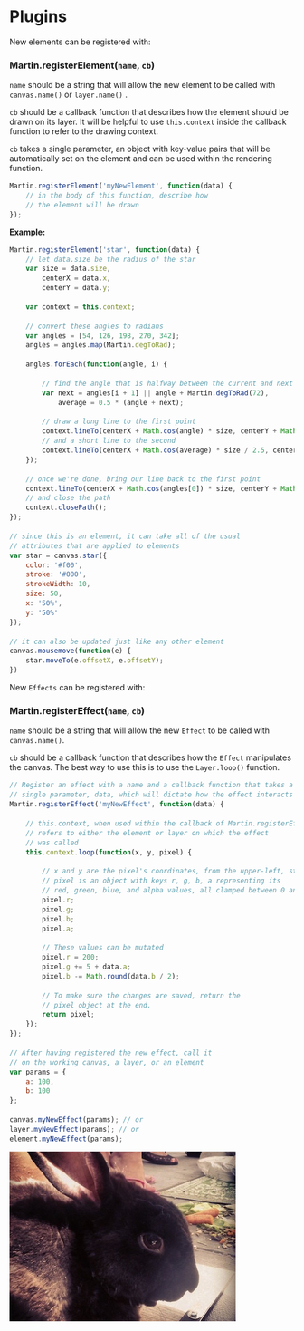 # Plugins

New elements can be registered with:

### Martin.registerElement(`name`, `cb`)

`name` should be a string that will allow the new element to be called with `canvas.name()` or `layer.name()` .

`cb` should be a callback function that describes how the element should be drawn on its layer. It will be helpful to use `this.context` inside the callback function to refer to the drawing context.

`cb` takes a single parameter, an object with key-value pairs that will be automatically set on the element and can be used within the rendering function.

```js
Martin.registerElement('myNewElement', function(data) {
    // in the body of this function, describe how
    // the element will be drawn
});
```

**Example:**

```js
Martin.registerElement('star', function(data) {
    // let data.size be the radius of the star
    var size = data.size,
        centerX = data.x,
        centerY = data.y;

    var context = this.context;

    // convert these angles to radians
    var angles = [54, 126, 198, 270, 342];
    angles = angles.map(Martin.degToRad);

    angles.forEach(function(angle, i) {

        // find the angle that is halfway between the current and next angle
        var next = angles[i + 1] || angle + Martin.degToRad(72),
            average = 0.5 * (angle + next);

        // draw a long line to the first point
        context.lineTo(centerX + Math.cos(angle) * size, centerY + Math.sin(angle) * size);
        // and a short line to the second
        context.lineTo(centerX + Math.cos(average) * size / 2.5, centerY + Math.sin(average) * size / 2.5);
    });

    // once we're done, bring our line back to the first point
    context.lineTo(centerX + Math.cos(angles[0]) * size, centerY + Math.sin(angles[0]) * size);
    // and close the path
    context.closePath();
});

// since this is an element, it can take all of the usual
// attributes that are applied to elements
var star = canvas.star({
    color: '#f00',
    stroke: '#000',
    strokeWidth: 10,
    size: 50,
    x: '50%',
    y: '50%'
});

// it can also be updated just like any other element
canvas.mousemove(function(e) {
    star.moveTo(e.offsetX, e.offsetY);
})
```

<canvas id="martin-plugins-star" width="500" height="300"></canvas>

New `Effects` can be registered with:

### Martin.registerEffect(`name`, `cb`)

`name` should be a string that will allow the new `Effect` to be called with `canvas.name()`.

`cb` should be a callback function that describes how the `Effect` manipulates the canvas. The best way to use this is to use the `Layer.loop()` function.

```js
// Register an effect with a name and a callback function that takes a
// single parameter, data, which will dictate how the effect interacts with the canvas
Martin.registerEffect('myNewEffect', function(data) {

    // this.context, when used within the callback of Martin.registerEffect,
    // refers to either the element or layer on which the effect
    // was called
    this.context.loop(function(x, y, pixel) {

        // x and y are the pixel's coordinates, from the upper-left, starting with 0
        // pixel is an object with keys r, g, b, a representing its
        // red, green, blue, and alpha values, all clamped between 0 and 255
        pixel.r;
        pixel.g;
        pixel.b;
        pixel.a;

        // These values can be mutated
        pixel.r = 200;
        pixel.g += 5 + data.a;
        pixel.b -= Math.round(data.b / 2);

        // To make sure the changes are saved, return the
        // pixel object at the end.
        return pixel;
    });
});

// After having registered the new effect, call it
// on the working canvas, a layer, or an element
var params = {
    a: 100,
    b: 100
};

canvas.myNewEffect(params); // or
layer.myNewEffect(params); // or
element.myNewEffect(params);
```

<img id="martin-my-new-effect" src="images/bunny.jpg">
